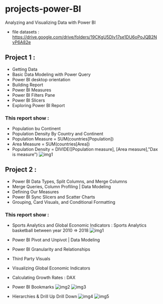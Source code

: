 # projects-power-BI
Analyzing and Visualizing Data with Power BI
- file datasets : https://drive.google.com/drive/folders/19CKgU5DIv17se1DU6oPoJQB2NvP6A82e
## Project 1 : 
  - Getting Data
  - Basic Data Modeling with Power Query
  - Power BI desktop orientation
  - Building Report
  - Power BI Measures
  - Power BI Filters Pane
  - Power BI Slicers
  - Exploring Power BI Report
### This report show : 
  - Population bu Continent
  - Population Density By Country and Continent
  - Population Measure = SUM(countries[Population])
  - Area Measure = SUM(countries[Area])
  - Population Density = DIVIDE([Population measure], [Area measure],"Dax is measure")
![img1](https://user-images.githubusercontent.com/55878755/156630406-64512eed-61ac-4538-995f-7a1b6bcb63e2.png)

## Project 2 :
  - Power BI Data Types, Split Columns, and Merge Columns
  - Merge Queries, Column Profiling | Data Modeling 
  - Defining Our Measures
  - Power BI Sync Slicers and Scatter Charts
  - Grouping, Card Visuals, and Conditional Formatting 
### This report show : 
  - Sports Analytics and Global Economic Indicators : Sports Analytics basketball between year 2010 => 2018
![img1](https://user-images.githubusercontent.com/55878755/156830878-55297026-ea5e-4aa1-8298-3c2f96d5de3b.png)

  - Power BI Pivot and Unpivot | Data Modeling
  - Power BI Granularity and Relationships
  - Third Party Visuals
  - Visualizing Global Economic Indicators
  - Calculating Growth Rates : DAX
  - Power BI Bookmarks
![img2](https://user-images.githubusercontent.com/55878755/156831604-bc4b9dbc-3daf-4d46-b63f-471304ace1ca.png)
![img3](https://user-images.githubusercontent.com/55878755/156831707-f54e0a73-9551-469f-89e2-a4b4a21059a3.png)

  - Hierarchies & Drill Up Drill Down
![img4](https://user-images.githubusercontent.com/55878755/156831887-be61108b-4bc4-44b7-abd3-ab5ca6621abf.png)
![img5](https://user-images.githubusercontent.com/55878755/156831901-e4d9d4fa-df4c-46dd-8e1b-7c6f6779ef39.png)

  
